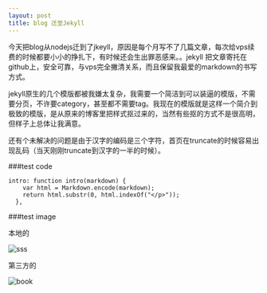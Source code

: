 ```yaml
---
layout: post
title: blog 迁至Jekyll
---
```


今天把blog从nodejs迁到了jkeyll，原因是每个月写不了几篇文章，每次给vps续费的时候都要小小的挣扎下，有时候还会生出罪恶感来。。jekyll 把文章寄托在github上，安全可靠，与vps完全撇清关系，而且保留我最爱的markdown的书写方式。

jekyll原生的几个模版都被我嫌太复杂，我需要一个简洁到可以装逼的模版，不需要分页，不许要category，甚至都不需要tag。我现在的模版就是这样一个简介到极致的模版，是从原来的博客里把样式抠过来的，当然有些抠的方式不是很高明，但样子上总体让我满意。

还有个未解决的问题是由于汉字的编码是三个字符，首页在truncate的时候容易出现乱码（当天刚刚truncate到汉字的一半的时候）。

###test code

	intro: function intro(markdown) {
	    var html = Markdown.encode(markdown);
	    return html.substr(0, html.indexOf("</p>"));
	  },
	  
	  
###test image

本地的

![sss]({{site.img_url}}/img.jpg)

第三方的

![book](http://img1.douban.com/lpic/s10393872.jpg)
